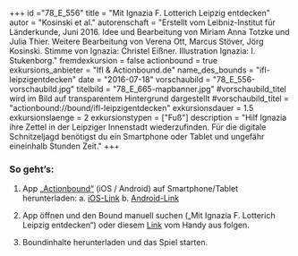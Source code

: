 +++
id ="78_E_556"
title = "Mit Ignazia F. Lotterich Leipzig entdecken"
autor = "Kosinski et al."
autorenschaft = "Erstellt vom Leibniz-Institut für Länderkunde, Juni 2016. Idee und Bearbeitung von Miriam Anna Totzke und Julia Thier. Weitere Bearbeitung von Verena Ott, Marcus Stöver, Jörg Kosinski. Stimme von Ignazia: Christel Eißner. Illustration Ignazia: I. Stukenborg."
fremdexkursion = false
actionbound = true
exkursions_anbieter = "Ifl & Actionbound.de"
name_des_bounds = "ifl-leipzigentdecken"
date = "2016-07-18"
vorschaubild = "78_E_556-vorschaubild.jpg"
titelbild = "78_E_665-mapbanner.jpg"
#vorschaubild_titel wird im Bild auf transparentem Hintergrund dargestellt
#vorschaubild_titel = "actionbound://bound/ifl-leipzigentdecken"
exkursionsdauer = 1.5
exkursionslaenge = 2
exkursionstypen = ["Fuß"]
description = "Hilf Ignazia ihre Zettel in der Leipziger Innenstadt wiederzufinden. Für die digitale Schnitzeljagd benötigst du ein Smartphone oder Tablet und ungefähr eineinhalb Stunden Zeit."
+++

### So geht’s:

1) App [„Actionbound“](https://actionbound.com/download) (iOS / Android) auf Smartphone/Tablet herunterladen:
a. [iOS-Link](https://itunes.apple.com/de/app/actionbound/id582660833)
b. [Android-Link](https://play.google.com/store/apps/details?id=de.actionbound&hl=de)

2) App öffnen und den Bound manuell suchen („Mit Ignazia F. Lotterich Leipzig entdecken“) oder diesem [Link](actionbound://bound/ifl-leipzigentdecken) vom Handy aus folgen.

3) Boundinhalte herunterladen und das Spiel starten.